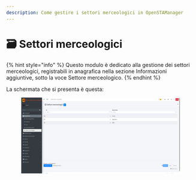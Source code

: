 ```yaml
---
description: Come gestire i settori merceologici in OpenSTAManager
---
```


# 🗃️ Settori merceologici

{% hint style="info" %}
Questo modulo è dedicato alla gestione dei settori merceologici, registrabili in anagrafica nella sezione Informazioni aggiuntive, sotto la voce Settore merceologico.
{% endhint %}

La schermata che si presenta è questa:

<figure><img src="../../../.gitbook/assets/immagine (4) (1) (1) (1) (1).png" alt=""><figcaption></figcaption></figure>
